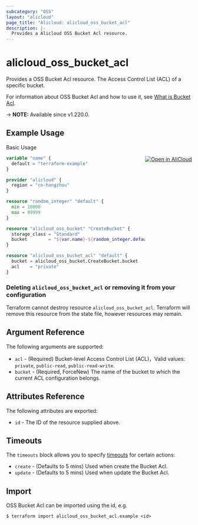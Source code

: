 ```yaml
---
subcategory: "OSS"
layout: "alicloud"
page_title: "Alicloud: alicloud_oss_bucket_acl"
description: |-
  Provides a Alicloud OSS Bucket Acl resource.
---
```


# alicloud_oss_bucket_acl

Provides a OSS Bucket Acl resource. The Access Control List (ACL) of a specific bucket.

For information about OSS Bucket Acl and how to use it, see [What is Bucket Acl](https://www.alibabacloud.com/help/en/oss/developer-reference/putbucketacl).

-> **NOTE:** Available since v1.220.0.

## Example Usage
<div class="oics-button" style="float: right;margin: 0 0 -40px 0;">
  <a href="https://api.aliyun.com/api-tools/terraform?resource=alicloud_oss_bucket_acl&exampleId=c03819bd-4f62-ea6a-f9be-631dffb63da23ea61b1c&activeTab=example&spm=docs.r.oss_bucket_acl.0.c03819bd4f" target="_blank">
    <img alt="Open in AliCloud" src="https://img.alicdn.com/imgextra/i1/O1CN01hjjqXv1uYUlY56FyX_!!6000000006049-55-tps-254-36.svg" style="max-height: 44px; margin: 32px auto; max-width: 100%;">
  </a>
</div>

Basic Usage

```terraform
variable "name" {
  default = "terraform-example"
}

provider "alicloud" {
  region = "cn-hangzhou"
}

resource "random_integer" "default" {
  min = 10000
  max = 99999
}

resource "alicloud_oss_bucket" "CreateBucket" {
  storage_class = "Standard"
  bucket        = "${var.name}-${random_integer.default.result}"
}

resource "alicloud_oss_bucket_acl" "default" {
  bucket = alicloud_oss_bucket.CreateBucket.bucket
  acl    = "private"
}
```

### Deleting `alicloud_oss_bucket_acl` or removing it from your configuration

Terraform cannot destroy resource `alicloud_oss_bucket_acl`. Terraform will remove this resource from the state file, however resources may remain.

## Argument Reference

The following arguments are supported:
* `acl` - (Required) Bucket-level Access Control List (ACL)，Valid values: `private`, `public-read`, `public-read-write`.
* `bucket` - (Required, ForceNew) The name of the bucket to which the current ACL configuration belongs.

## Attributes Reference

The following attributes are exported:
* `id` - The ID of the resource supplied above.

## Timeouts

The `timeouts` block allows you to specify [timeouts](https://www.terraform.io/docs/configuration-0-11/resources.html#timeouts) for certain actions:
* `create` - (Defaults to 5 mins) Used when create the Bucket Acl.
* `update` - (Defaults to 5 mins) Used when update the Bucket Acl.

## Import

OSS Bucket Acl can be imported using the id, e.g.

```shell
$ terraform import alicloud_oss_bucket_acl.example <id>
```